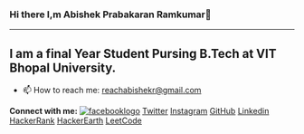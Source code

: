 ### Hi there I,m Abishek Prabakaran Ramkumar👋
------------------------------------------------------
I am a final Year Student Pursing B.Tech at VIT Bhopal University.
- 

- 📫 How to reach me: reachabishekr@gmail.com


<b>Connect with me:</b>
<a href = "https://www.facebook.com/abishek.r.545">![facebooklogo](https://user-images.githubusercontent.com/88943869/209990657-3db43e1f-915b-454b-bbd7-1a5f0f75a9af.png)</a>
<a href = "https://twitter.com/abishekprabaka2">Twitter</a>
<a href = "https://www.instagram.com/abishek_prabakaran_r/">Instagram</a>
<a href = "https://github.com/Abijspy">GitHub</a>
<a href = "https://www.linkedin.com/in/abishek-prabakaran-ramkumar/">Linkedin</a>
<a href = "https://www.hackerrank.com/reachabishekr">HackerRank</a>
<a href = "https://www.hackerearth.com/@reachabishekr">HackerEarth</a>
<a href = "https://leetcode.com/reachabishekr/">LeetCode</a>
